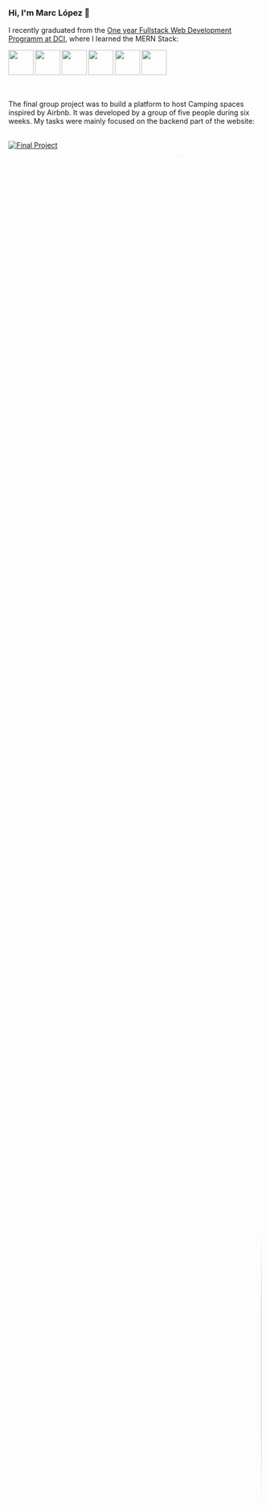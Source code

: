 ### Hi, I'm Marc López 👋

I recently graduated from the [One year Fullstack Web Development Programm at DCI](https://digitalcareerinstitute.org/courses/web-development-course), where I learned the MERN Stack:

<img align="left" height="50px" src="https://img.shields.io/badge/HTML-white?style=for-the-badge&logo=html5&logoColor=black&logoWidth=20" />
<img align="left" height="50px" src="https://img.shields.io/badge/CSS-white?style=for-the-badge&logo=css3&logoColor=black&logoWidth=20" />
<img align="left" height="50px" src="https://img.shields.io/badge/JavaScript-white?style=for-the-badge&logo=javascript&logoColor=black&logoWidth=20" />
<img align="left" height="50px" src="https://img.shields.io/badge/React JS-white?style=for-the-badge&logo=react&logoColor=black&logoWidth=20" />
<img align="left" height="50px" src="https://img.shields.io/badge/Node JS-white?style=for-the-badge&logo=nodedotjs&logoColor=black&logoWidth=20" />
<img align="left" height="50px" src="https://img.shields.io/badge/Mongo DB-white?style=for-the-badge&logo=mongodb&logoColor=black&logoWidth=20" />

<br/>
<br/>
<br/>
<br/>
<br/>

The final group project was to build a platform to host Camping spaces inspired by Airbnb. It was developed by a group of five people during six weeks. My tasks were mainly focused on the backend part of the website:
<br/>
<br/>

[![Final Project](https://user-images.githubusercontent.com/78852823/151708910-2435a316-a41d-40c7-a9f3-6ec075391e60.png)](https://freshbnb.vercel.app/)

<img src="https://user-images.githubusercontent.com/78852823/151708910-2435a316-a41d-40c7-a9f3-6ec075391e60.png" style="width: 100%; height: 100%; clip-path: url(#hero-clip-animation);">
<svg width="0" height="0" viewBox="0 0 851 545" >
  <defs>
    <clipPath id="hero-clip-animation" clipPathUnits="objectBoundingBox"  transform="scale(0.00117508813161 0.001834862385321)">
      <path d="M575.82 0.138139C646.612 -3.25386 699.414 56.4451 747.27 110.551C751.328 115.139 755.35 119.686 759.344 124.152C806.496 176.863 845.334 236.287 850.041 306.687C855.085 382.131 843.54 466.408 785.488 515.225C741.582 552.145 682.138 546.521 623.229 540.949C607.28 539.44 591.371 537.935 575.82 537.279C567.354 536.922 558.872 536.658 550.401 536.396C490.785 534.546 431.757 532.715 383.217 498.252C317.332 451.476 245.197 386.989 251.029 306.687C255.008 251.895 301.786 219.581 349.347 186.727C370.338 172.226 391.482 157.62 409.166 140.93C425.832 125.2 440.755 106.397 455.571 87.7301C489.614 44.8381 523.087 2.66514 575.82 0.138139ZM142.49 314.626C173.691 315.001 202.909 329.182 224.519 351.569C245.684 373.496 257.975 402.781 256.903 433.157C255.866 462.561 240.374 488.918 218.956 509.212C198.108 528.968 171.215 539.552 142.49 541.571C111.193 543.771 76.6052 542.819 54.3936 520.779C32.1676 498.724 32.4929 464.375 33.233 433.157C33.9491 402.925 37.9048 371.862 58.4513 349.571C79.7813 326.431 110.928 314.246 142.49 314.626ZM330.457 41.6111C318.241 45.0411 310.539 52.5228 307.351 64.0561C304.163 75.5895 305.22 85.7381 310.523 94.5021C315.825 103.265 323.443 110.366 333.377 115.804C343.311 121.241 354.168 120.566 365.947 113.778C377.727 106.989 383.634 96.1644 383.666 81.3051C383.7 66.4458 377.894 55.2581 366.249 47.7421C354.603 40.2261 342.672 38.1818 330.457 41.6111Z">
        <animate
          attributeName="d"
          values="M575.82 0.138139C646.612 -3.25386 699.414 56.4451 747.27 110.551C751.328 115.139 755.35 119.686 759.344 124.152C806.496 176.863 845.334 236.287 850.041 306.687C855.085 382.131 843.54 466.408 785.488 515.225C741.582 552.145 682.138 546.521 623.229 540.949C607.28 539.44 591.371 537.935 575.82 537.279C567.354 536.922 558.872 536.658 550.401 536.396C490.785 534.546 431.757 532.715 383.217 498.252C317.332 451.476 245.197 386.989 251.029 306.687C255.008 251.895 301.786 219.581 349.347 186.727C370.338 172.226 391.482 157.62 409.166 140.93C425.832 125.2 440.755 106.397 455.571 87.7301C489.614 44.8381 523.087 2.66514 575.82 0.138139ZM142.49 314.626C173.691 315.001 202.909 329.182 224.519 351.569C245.684 373.496 257.975 402.781 256.903 433.157C255.866 462.561 240.374 488.918 218.956 509.212C198.108 528.968 171.215 539.552 142.49 541.571C111.193 543.771 76.6052 542.819 54.3936 520.779C32.1676 498.724 32.4929 464.375 33.233 433.157C33.9491 402.925 37.9048 371.862 58.4513 349.571C79.7813 326.431 110.928 314.246 142.49 314.626ZM330.457 41.6111C318.241 45.0411 310.539 52.5228 307.351 64.0561C304.163 75.5895 305.22 85.7381 310.523 94.5021C315.825 103.265 323.443 110.366 333.377 115.804C343.311 121.241 354.168 120.566 365.947 113.778C377.727 106.989 383.634 96.1644 383.666 81.3051C383.7 66.4458 377.894 55.2581 366.249 47.7421C354.603 40.2261 342.672 38.1818 330.457 41.6111Z;
          M575.82 0.138139C646.612 -3.25386 699.414 56.4451 747.27 110.551C751.327 115.139 755.35 119.686 759.344 124.152C806.496 176.863 845.334 236.287 850.041 306.687C855.085 382.131 843.54 466.408 785.488 515.225C741.582 552.145 682.138 546.521 623.229 540.949C607.281 539.44 591.371 537.935 575.82 537.279C567.354 536.922 558.872 536.658 550.401 536.396C490.785 534.546 431.757 532.715 383.217 498.252C317.332 451.476 278.168 386.989 284 306.687C287.979 251.895 324.121 264.651 371.681 231.797C392.673 217.296 413.817 202.69 431.5 186C448.166 170.27 463.09 151.467 477.906 132.8C511.949 89.908 523.087 2.66514 575.82 0.138139ZM169.49 294.626C200.691 295.001 229.909 309.182 251.519 331.569C272.684 353.496 284.975 382.781 283.903 413.157C282.866 442.561 267.374 468.918 245.956 489.212C225.108 508.968 198.215 519.552 169.49 521.571C138.193 523.771 103.605 522.819 81.3936 500.779C59.1676 478.724 59.4929 444.375 60.233 413.157C60.9491 382.925 64.9048 351.862 85.4513 329.571C106.781 306.431 137.928 294.246 169.49 294.626ZM370.457 81.6111C358.241 85.0411 350.539 92.5228 347.351 104.056C344.163 115.589 345.22 125.738 350.522 134.502C355.825 143.265 363.443 150.366 373.377 155.804C383.311 161.241 394.168 160.566 405.947 153.778C417.727 146.989 423.634 136.164 423.666 121.305C423.7 106.446 417.894 95.2581 406.249 87.7421C394.603 80.2261 382.672 78.1818 370.457 81.6111Z;
          M575.82 0.138139C646.612 -3.25386 699.414 56.4451 747.27 110.551C751.328 115.139 755.35 119.686 759.344 124.152C806.496 176.863 845.334 236.287 850.041 306.687C855.085 382.131 843.54 466.408 785.488 515.225C741.582 552.145 682.138 546.521 623.229 540.949C607.28 539.44 591.371 537.935 575.82 537.279C567.354 536.922 558.872 536.658 550.401 536.396C490.785 534.546 431.757 532.715 383.217 498.252C317.332 451.476 245.197 386.989 251.029 306.687C255.008 251.895 301.786 219.581 349.347 186.727C370.338 172.226 391.482 157.62 409.166 140.93C425.832 125.2 440.755 106.397 455.571 87.7301C489.614 44.8381 523.087 2.66514 575.82 0.138139ZM142.49 314.626C173.691 315.001 202.909 329.182 224.519 351.569C245.684 373.496 257.975 402.781 256.903 433.157C255.866 462.561 240.374 488.918 218.956 509.212C198.108 528.968 171.215 539.552 142.49 541.571C111.193 543.771 76.6052 542.819 54.3936 520.779C32.1676 498.724 32.4929 464.375 33.233 433.157C33.9491 402.925 37.9048 371.862 58.4513 349.571C79.7813 326.431 110.928 314.246 142.49 314.626ZM330.457 41.6111C318.241 45.0411 310.539 52.5228 307.351 64.0561C304.163 75.5895 305.22 85.7381 310.523 94.5021C315.825 103.265 323.443 110.366 333.377 115.804C343.311 121.241 354.168 120.566 365.947 113.778C377.727 106.989 383.634 96.1644 383.666 81.3051C383.7 66.4458 377.894 55.2581 366.249 47.7421C354.603 40.2261 342.672 38.1818 330.457 41.6111Z"
          dur="10s"
          keyTimes="0;0.5;1"
          repeatCount="indefinite"
        />
      </path>
    </clipPath>
    <clipPath id="hero-clip" clipPathUnits="objectBoundingBox"  transform="scale(0.00117508813161 0.001834862385321)">
      <path d="M575.82 0.138139C646.612 -3.25386 699.414 56.4451 747.27 110.551C751.328 115.139 755.35 119.686 759.344 124.152C806.496 176.863 845.334 236.287 850.041 306.687C855.085 382.131 843.54 466.408 785.488 515.225C741.582 552.145 682.138 546.521 623.229 540.949C607.28 539.44 591.371 537.935 575.82 537.279C567.354 536.922 558.872 536.658 550.401 536.396C490.785 534.546 431.757 532.715 383.217 498.252C317.332 451.476 245.197 386.989 251.029 306.687C255.008 251.895 301.786 219.581 349.347 186.727C370.338 172.226 391.482 157.62 409.166 140.93C425.832 125.2 440.755 106.397 455.571 87.7301C489.614 44.8381 523.087 2.66514 575.82 0.138139ZM142.49 314.626C173.691 315.001 202.909 329.182 224.519 351.569C245.684 373.496 257.975 402.781 256.903 433.157C255.866 462.561 240.374 488.918 218.956 509.212C198.108 528.968 171.215 539.552 142.49 541.571C111.193 543.771 76.6052 542.819 54.3936 520.779C32.1676 498.724 32.4929 464.375 33.233 433.157C33.9491 402.925 37.9048 371.862 58.4513 349.571C79.7813 326.431 110.928 314.246 142.49 314.626ZM330.457 41.6111C318.241 45.0411 310.539 52.5228 307.351 64.0561C304.163 75.5895 305.22 85.7381 310.523 94.5021C315.825 103.265 323.443 110.366 333.377 115.804C343.311 121.241 354.168 120.566 365.947 113.778C377.727 106.989 383.634 96.1644 383.666 81.3051C383.7 66.4458 377.894 55.2581 366.249 47.7421C354.603 40.2261 342.672 38.1818 330.457 41.6111Z"/>
      </clipPath>
  </defs>
</svg>

My tasks were mainly focused on the backend part of the website: https://github.com/ediheid/backend-dci-final-group-project

Eventhought I also solved some issues in the frontend side, with the fetch of the backend data: https://github.com/ediheid/frontend-dci-final-group-project

Some of the other tools I learned in this year journey:

<img align="left" height="50px" src="https://img.shields.io/badge/VS Code-white?style=for-the-badge&logo=visualstudiocode&logoColor=black&logoWidth=20" />
<img align="left" height="50px" src="https://img.shields.io/badge/Ubuntu-white?style=for-the-badge&logo=ubuntu&logoColor=black&logoWidth=20" />
<img align="left" height="50px" src="https://img.shields.io/badge/Git-white?style=for-the-badge&logo=git&logoColor=black&logoWidth=20" />
<img align="left" height="50px" src="https://img.shields.io/badge/GitHub-white?style=for-the-badge&logo=github&logoColor=black&logoWidth=20" />
<img align="left" height="50px" src="https://img.shields.io/badge/Markdown-white?style=for-the-badge&logo=markdown&logoColor=black&logoWidth=20" />
<img align="left" height="50px" src="https://img.shields.io/badge/Sass-white?style=for-the-badge&logo=sass&logoColor=black&logoWidth=20" />
<img align="left" height="50px" src="https://img.shields.io/badge/Bootstrap-white?style=for-the-badge&logo=bootstrap&logoColor=black&logoWidth=20" />
